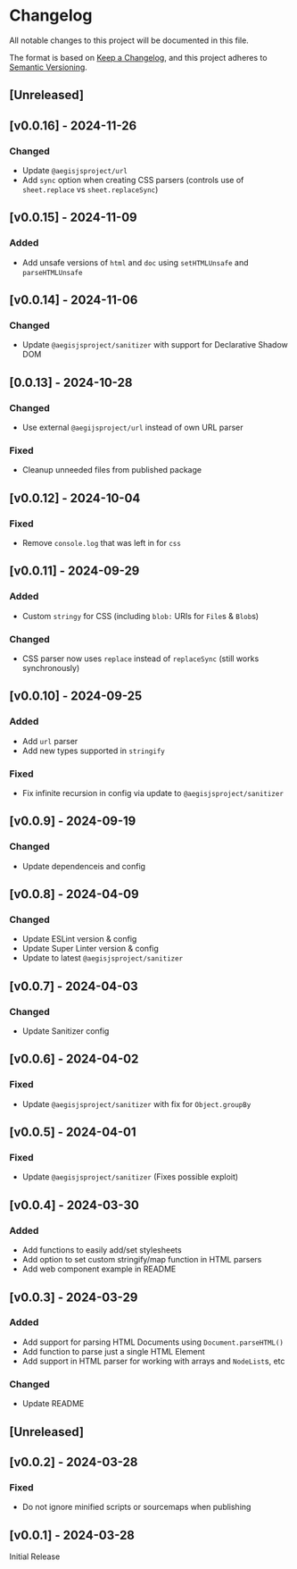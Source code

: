 <!-- markdownlint-disable -->
# Changelog
All notable changes to this project will be documented in this file.

The format is based on [Keep a Changelog](https://keepachangelog.com/en/1.0.0/),
and this project adheres to [Semantic Versioning](https://semver.org/spec/v2.0.0.html).

## [Unreleased]

## [v0.0.16] - 2024-11-26

### Changed
- Update `@aegisjsproject/url`
- Add `sync` option when creating CSS parsers (controls use of `sheet.replace` vs `sheet.replaceSync`)

## [v0.0.15] - 2024-11-09

### Added
- Add unsafe versions of `html` and `doc` using `setHTMLUnsafe` and `parseHTMLUnsafe`

## [v0.0.14] - 2024-11-06

### Changed
- Update `@aegisjsproject/sanitizer` with support for Declarative Shadow DOM

## [0.0.13] - 2024-10-28

### Changed
- Use external `@aegijsproject/url` instead of own URL parser

### Fixed
- Cleanup unneeded files from published package

## [v0.0.12] - 2024-10-04

### Fixed
- Remove `console.log` that was left in for `css`

## [v0.0.11] - 2024-09-29

### Added
- Custom `stringy` for CSS (including `blob:` URIs for `File`s & `Blob`s)

### Changed
- CSS parser now uses `replace` instead of `replaceSync` (still works synchronously)

## [v0.0.10] - 2024-09-25

### Added
- Add `url` parser
- Add new types supported in `stringify`

### Fixed
- Fix infinite recursion in config via update to `@aegisjsproject/sanitizer`

## [v0.0.9] - 2024-09-19

### Changed
- Update dependenceis and config

## [v0.0.8] - 2024-04-09

### Changed
- Update ESLint version & config
- Update Super Linter version & config
- Update to latest `@aegisjsproject/sanitizer`

## [v0.0.7] - 2024-04-03

### Changed
- Update Sanitizer config

## [v0.0.6] - 2024-04-02

### Fixed
- Update `@aegisjsproject/sanitizer` with fix for `Object.groupBy`

## [v0.0.5] - 2024-04-01

### Fixed
- Update `@aegisjsproject/sanitizer` (Fixes possible exploit)

## [v0.0.4] - 2024-03-30

### Added
- Add functions to easily add/set stylesheets
- Add option to set custom stringify/map function in HTML parsers
- Add web component example in README

## [v0.0.3] - 2024-03-29

### Added
- Add support for parsing HTML Documents using `Document.parseHTML()`
- Add function to parse just a single HTML Element
- Add support in HTML parser for working with arrays and `NodeList`s, etc

### Changed
- Update README

## [Unreleased]

## [v0.0.2] - 2024-03-28

### Fixed
- Do not ignore minified scripts or sourcemaps when publishing

## [v0.0.1] - 2024-03-28

Initial Release
